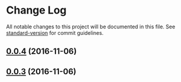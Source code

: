 # Change Log

All notable changes to this project will be documented in this file. See [standard-version](https://github.com/conventional-changelog/standard-version) for commit guidelines.

<a name="0.0.4"></a>
## [0.0.4](https://github.com/ellerbrock/error-log-exit/compare/v0.0.3...v0.0.4) (2016-11-06)




<a name="0.0.3"></a>
## [0.0.3](https://github.com/ellerbrock/error-log-exit/compare/v0.0.3...v0.0.3) (2016-11-06)

